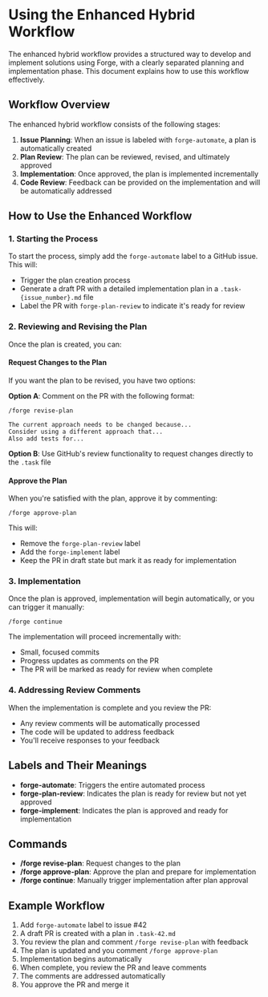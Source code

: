 # Using the Enhanced Hybrid Workflow

The enhanced hybrid workflow provides a structured way to develop and implement solutions using Forge, with a clearly separated planning and implementation phase. This document explains how to use this workflow effectively.

## Workflow Overview

The enhanced hybrid workflow consists of the following stages:

1. **Issue Planning**: When an issue is labeled with `forge-automate`, a plan is automatically created
2. **Plan Review**: The plan can be reviewed, revised, and ultimately approved
3. **Implementation**: Once approved, the plan is implemented incrementally
4. **Code Review**: Feedback can be provided on the implementation and will be automatically addressed

## How to Use the Enhanced Workflow

### 1. Starting the Process

To start the process, simply add the `forge-automate` label to a GitHub issue. This will:

- Trigger the plan creation process
- Generate a draft PR with a detailed implementation plan in a `.task-{issue_number}.md` file
- Label the PR with `forge-plan-review` to indicate it's ready for review

### 2. Reviewing and Revising the Plan

Once the plan is created, you can:

#### Request Changes to the Plan

If you want the plan to be revised, you have two options:

**Option A**: Comment on the PR with the following format:
```
/forge revise-plan

The current approach needs to be changed because...
Consider using a different approach that...
Also add tests for...
```

**Option B**: Use GitHub's review functionality to request changes directly to the `.task` file

#### Approve the Plan

When you're satisfied with the plan, approve it by commenting:
```
/forge approve-plan
```

This will:
- Remove the `forge-plan-review` label
- Add the `forge-implement` label
- Keep the PR in draft state but mark it as ready for implementation

### 3. Implementation

Once the plan is approved, implementation will begin automatically, or you can trigger it manually:

```
/forge continue
```

The implementation will proceed incrementally with:
- Small, focused commits
- Progress updates as comments on the PR
- The PR will be marked as ready for review when complete

### 4. Addressing Review Comments

When the implementation is complete and you review the PR:
- Any review comments will be automatically processed
- The code will be updated to address feedback
- You'll receive responses to your feedback

## Labels and Their Meanings

- **forge-automate**: Triggers the entire automated process
- **forge-plan-review**: Indicates the plan is ready for review but not yet approved
- **forge-implement**: Indicates the plan is approved and ready for implementation

## Commands

- **/forge revise-plan**: Request changes to the plan
- **/forge approve-plan**: Approve the plan and prepare for implementation
- **/forge continue**: Manually trigger implementation after plan approval

## Example Workflow

1. Add `forge-automate` label to issue #42
2. A draft PR is created with a plan in `.task-42.md`
3. You review the plan and comment `/forge revise-plan` with feedback
4. The plan is updated and you comment `/forge approve-plan`
5. Implementation begins automatically
6. When complete, you review the PR and leave comments
7. The comments are addressed automatically
8. You approve the PR and merge it